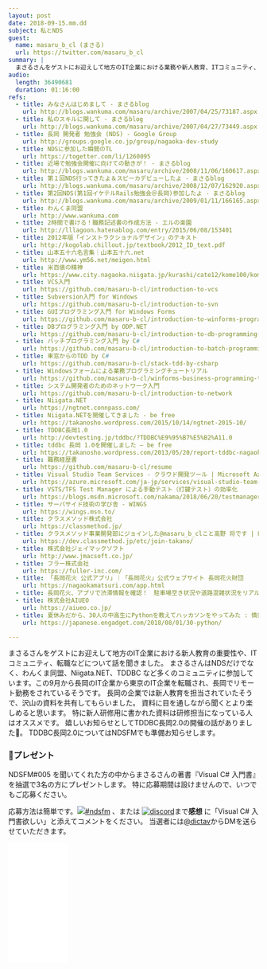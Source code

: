 ```yaml
---
layout: post
date: 2018-09-15.mm.dd
subject: 私とNDS
guest:
  name: masaru_b_cl (まさる)
  url: https://twitter.com/masaru_b_cl
summary: |
  まさるさんをゲストにお迎えして地方のIT企業における業務や新人教育、ITコミュニティ、転職などについて話を聞きました。
audio:
  length: 36490681
  duration: 01:16:00
refs:
  - title: みなさんはじめまして - まさるblog
    url: http://blogs.wankuma.com/masaru/archive/2007/04/25/73187.aspx
  - title: 私のスキルに関して - まさるblog
    url: http://blogs.wankuma.com/masaru/archive/2007/04/27/73449.aspx
  - title: 長岡 開発者 勉強会 (NDS) - Google Group
    url: http://groups.google.co.jp/group/nagaoka-dev-study
  - title: NDSに参加した瞬間のTL
    url: https://togetter.com/li/1260095
  - title: 近場で勉強会開催に向けての動きが！ - まさるblog
    url: http://blogs.wankuma.com/masaru/archive/2008/11/06/160617.aspx
  - title: 第１回NDS行ってきたよ＆スピーカデビューしたよ - まさるblog
    url: http://blogs.wankuma.com/masaru/archive/2008/12/07/162920.aspx
  - title: 第2回NDS(第1回イケテルRails勉強会＠長岡)参加したよ - まさるblog
    url: http://blogs.wankuma.com/masaru/archive/2009/01/11/166165.aspx
  - title: わんくま同盟
    url: http://www.wankuma.com
  - title: 2時間で書ける！職務記述書の作成方法 - エルの楽園
    url: http://lllagoon.hatenablog.com/entry/2015/06/08/153401
  - title: 2012年版「インストラクショナルデザイン」のテキスト 
    url: http://kogolab.chillout.jp/textbook/2012_ID_text.pdf
  - title: 山本五十六名言集｜山本五十六.net
    url: http://www.ym56.net/meigen.html
  - title: 米百俵の精神
    url: https://www.city.nagaoka.niigata.jp/kurashi/cate12/kome100/kome100.html
  - title: VCS入門
    url: https://github.com/masaru-b-cl/introduction-to-vcs
  - title: Subversion入門 for Windows
    url: https://github.com/masaru-b-cl/introduction-to-svn
  - title: GUIプログラミング入門 for Windows Forms
    url: https://github.com/masaru-b-cl/introduction-to-winforms-programming
  - title: DBプログラミング入門 by ODP.NET
    url: https://github.com/masaru-b-cl/introduction-to-db-programming-by-odp-dot-net
  - title: バッチプログラミング入門 by C#
    url: https://github.com/masaru-b-cl/introduction-to-batch-programming-by-csharp
  - title: 車窓からのTDD by C#
    url: https://github.com/masaru-b-cl/stack-tdd-by-csharp
  - title: Windowsフォームによる業務プログラミングチュートリアル
    url: https://github.com/masaru-b-cl/winforms-business-programming-tutorial
  - title: システム開発者のためのネットワーク入門
    url: https://github.com/masaru-b-cl/introduction-to-network
  - title: Niigata.NET
    url: https://ngtnet.connpass.com/
  - title: Niigata.NETを開催してきました - be free
    url: https://takanosho.wordpress.com/2015/10/14/ngtnet-2015-10/
  - title: TDDBC長岡1.0
    url: http://devtesting.jp/tddbc/?TDDBC%E9%95%B7%E5%B2%A11.0
  - title: tddbc 長岡 1.0を開催しました – be free
    url: https://takanosho.wordpress.com/2013/05/20/report-tddbc-nagaoka-1-0/
  - title: 職務経歴書
    url: https://github.com/masaru-b-cl/resume
  - title: Visual Studio Team Services - クラウド開発ツール | Microsoft Azure
    url: https://azure.microsoft.com/ja-jp/services/visual-studio-team-services/
  - title: VSTS/TFS Test Manager による手動テスト（打鍵テスト）の効率化
    url: https://blogs.msdn.microsoft.com/nakama/2018/06/20/testmanager/
  - title: サーバサイド技術の学び舎 - WINGS
    url: https://wings.msn.to/
  - title: クラスメソッド株式会社
    url: https://classmethod.jp/
  - title: クラスメソッド事業開発部にジョインした@masaru_b_clこと高野 将です | Developers.IO
    url: https://dev.classmethod.jp/etc/join-takano/
  - title: 株式会社ジェイマックソフト
    url: http://www.jmacsoft.co.jp/
  - title: フラー株式会社
    url: https://fuller-inc.com/
  - title: 「長岡花火 公式アプリ」｜「長岡花火」公式ウェブサイト 長岡花火財団
    url: https://nagaokamatsuri.com/app.html
  - title: 長岡花火、アプリで渋滞情報を確認！　駐車場空き状況や道路混雑状況をリアルタイムで地図に表示 | おでかけ | にいがた、びより
  - title: 株式会社AIUEO
    url: https://aiueo.co.jp/
  - title: 夏休みだから、30人の中高生にPythonを教えてハッカソンをやってみた : 情熱のミーム　清水亮
    url: https://japanese.engadget.com/2018/08/01/30-python/

---
```


まさるさんをゲストにお迎えして地方のIT企業における新人教育の重要性や、ITコミュニティ、転職などについて話を聞きました。
まさるさんはNDSだけでなく、わんくま同盟、Niigata.NET、TDDBC など多くのコミュニティに参加しています。この9月から長岡のIT企業から東京のIT企業を転職され、長岡でリモート勤務をされているそうです。
長岡の企業では新人教育を担当されていたそうで、沢山の資料を共有してもらいました。
資料に目を通しながら聞くとより楽しめると思います。
特に新人研修用に書かれた資料は研修担当になっている人はオススメです。
嬉しいお知らせとしてTDDBC長岡2.0の開催の話がありました🎉。
TDDBC長岡2.0についてはNDSFMでも準備お知らせします。

### 🎁プレゼント

<div class="present">
<div class="text">

<p>
NDSFM#005 を聞いてくれた方の中からまさるさんの著書『Visual C# 入門書』を抽選で3名の方にプレゼントします。
特に応募期間は設けませんので、いつでもご応募ください。
</p>

<p>
応募方法は簡単です。<a href="//twitter.com/search?q=%23ndsfm&f=tweets"><img class="twitter" src="img/twitter.png">#ndsfm</a> 、または <a href="//discord.gg/TvAWxWq"><img class="discord" src="img/discord.png" alt="discord"></a>まで<b>感想</b> に「Visual C# 入門書欲しい」と添えてコメントをください。
当選者には<a href="//twitter.com/dictav">@dictav</a>からDMを送らせていただきます。
</p>
</div>
<div class="item">
<iframe style="width:120px;height:240px;" marginwidth="0" marginheight="0" scrolling="no" frameborder="0" src="//rcm-fe.amazon-adsystem.com/e/cm?lt1=_blank&bc1=000000&IS2=1&bg1=FFFFFF&fc1=000000&lc1=0000FF&t=dictav-22&language=ja_JP&o=9&p=8&l=as4&m=amazon&f=ifr&ref=as_ss_li_til&asins=4822253554&linkId=d84d239e2f1afa7489df7ce81393b990"></iframe>
</div>
</div>
